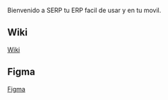 Bienvenido a SERP tu ERP facil de usar y en tu movil.

## Wiki
[Wiki](https://github.com/S-ERP/.github/wiki)


## Figma
[Figma](https://www.figma.com/file/rrVYhUiBmTllEuvsgEUWL8/SERP?type=design&node-id=22-122&mode=design&t=M3mOZNoJFwWhU2z3-0)

